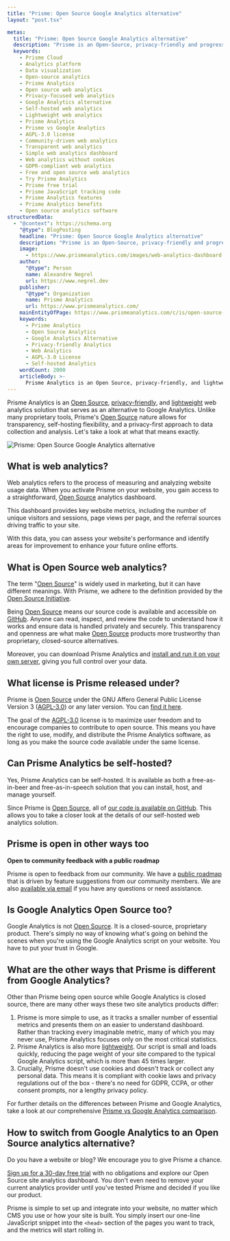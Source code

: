 ```yaml
---
title: "Prisme: Open Source Google Analytics alternative"
layout: "post.tsx"

metas:
  title: "Prisme: Open Source Google Analytics alternative"
  description: "Prisme is an Open-Source, privacy-friendly and progressive Google Analytics alternative. Your website data is 100% yours and the privacy of your visitors is respected."
  keywords:
    - Prisme Cloud
    - Analytics platform
    - Data visualization
    - Open-source analytics
    - Prisme Analytics
    - Open source web analytics
    - Privacy-focused web analytics
    - Google Analytics alternative
    - Self-hosted web analytics
    - Lightweight web analytics
    - Prisme Analytics
    - Prisme vs Google Analytics
    - AGPL-3.0 license
    - Community-driven web analytics
    - Transparent web analytics
    - Simple web analytics dashboard
    - Web analytics without cookies
    - GDPR-compliant web analytics
    - Free and open source web analytics
    - Try Prisme Analytics
    - Prisme free trial
    - Prisme JavaScript tracking code
    - Prisme Analytics features
    - Prisme Analytics benefits
    - Open source analytics software
structuredData:
  - "@context": https://schema.org
    "@type": BlogPosting
    headline: "Prisme: Open Source Google Analytics alternative"
    description: "Prisme is an Open-Source, privacy-friendly and progressive Google Analytics alternative. Your website data is 100% yours and the privacy of your visitors is respected."
    image:
      - https://www.prismeanalytics.com/images/web-analytics-dashboard-light.png
    author:
      "@type": Person
      name: Alexandre Negrel
      url: https://www.negrel.dev
    publisher:
      "@type": Organization
      name: Prisme Analytics
      url: https://www.prismeanalytics.com/
    mainEntityOfPage: https://www.prismeanalytics.com/c/is/open-source-website-analytics
    keywords:
      - Prisme Analytics
      - Open Source Analytics
      - Google Analytics Alternative
      - Privacy-friendly Analytics
      - Web Analytics
      - AGPL-3.0 License
      - Self-hosted Analytics
    wordCount: 2000
    articleBody: >-
      Prisme Analytics is an Open Source, privacy-friendly, and lightweight web analytics solution that serves as an alternative to Google Analytics. Unlike many proprietary tools, Prisme's Open Source nature allows for transparency, self-hosting flexibility, and a privacy-first approach to data collection and analysis. The article discusses what web analytics is, explains open source web analytics, details Prisme's AGPL-3.0 license, confirms that Prisme can be self-hosted, and highlights how Prisme differs from Google Analytics. It also provides information on how to switch from Google Analytics to Prisme, emphasizing its simplicity, lightweight nature, and compliance with privacy regulations.
---
```


Prisme Analytics is an [Open Source], [privacy-friendly](/is/privacy-focused-analytics/),
and [lightweight](/is/lightweight-analytics/) web analytics solution that serves as an
alternative to Google Analytics. Unlike many proprietary tools, Prisme's
[Open Source] nature allows for transparency, self-hosting flexibility, and a
privacy-first approach to data collection and analysis. Let's take a look at
what that means exactly.

![Prisme: Open Source Google Analytics alternative](/images/web-analytics-dashboard-light.png)

## What is web analytics?

Web analytics refers to the process of measuring and analyzing website usage
data. When you activate Prisme on your website, you gain access to a
straightforward, [Open Source] analytics dashboard.

This dashboard provides key website metrics, including the number of unique
visitors and sessions, page views per page, and the referral sources driving
traffic to your site.

With this data, you can assess your website's performance and identify areas for
improvement to enhance your future online efforts.

## What is Open Source web analytics?

The term "[Open Source]" is widely used in marketing, but it can have different
meanings. With Prisme, we adhere to the definition provided by the
[Open Source Initiative](https://opensource.org/).

Being [Open Source] means our source code is available and accessible on
[GitHub](https://github.com/prismelabs/analytics). Anyone can read, inspect, and
review the code to understand how it works and ensure data is handled privately
and securely. This transparency and openness are what make [Open Source]
products more trustworthy than proprietary, closed-source alternatives.

Moreover, you can download Prisme Analytics and
[install and run it on your own server](https://www.prismeanalytics.com/docs/guides/self-host-prisme-docker/),
giving you full control over your data.

## What license is Prisme released under?

Prisme is [Open Source] under the GNU Affero General Public License Version 3
([AGPL-3.0]) or any later version. You can
[find it here](https://github.com/prismelabs/analytics/blob/master/LICENSE).

The goal of the [AGPL-3.0] license is to maximize user freedom and to encourage
companies to contribute to open source. This means you have the right to use,
modify, and distribute the Prisme Analytics software, as long as you make the
source code available under the same license.

## Can Prisme Analytics be self-hosted?

Yes, Prisme Analytics can be self-hosted. It is available as both a
free-as-in-beer and free-as-in-speech solution that you can install, host, and
manage yourself.

Since Prisme is [Open Source], all of
[our code is available on GitHub](https://github.com/prismelabs/analytics). This
allows you to take a closer look at the details of our self-hosted web analytics
solution.

## Prisme is open in other ways too

**Open to community feedback with a public roadmap**

Prisme is open to feedback from our community. We have a
[public roadmap](https://prisme.features.vote/board) that is driven by feature
suggestions from our community members. We are also
[available via email](/contact) if you have any questions or need assistance.

## Is Google Analytics Open Source too?

Google Analytics is not [Open Source]. It is a closed-source, proprietary
product. There's simply no way of knowing what's going on behind the scenes when
you're using the Google Analytics script on your website. You have to put your
trust in Google.

## What are the other ways that Prisme is different from Google Analytics?

Other than Prisme being open source while Google Analytics is closed source,
there are many other ways these two site analytics products differ:

1. Prisme is more simple to use, as it tracks a smaller number of essential
   metrics and presents them on an easier to understand dashboard. Rather than
   tracking every imaginable metric, many of which you may never use, Prisme
   Analytics focuses only on the most critical statistics.
2. Prisme Analytics is also more [lightweight](/is/lightweight-analytics/). Our script is
   small and loads quickly, reducing the page weight of your site compared to
   the typical Google Analytics script, which is more than 45 times larger.
3. Crucially, Prisme doesn't use cookies and doesn't track or collect any
   personal data. This means it is compliant with cookie laws and privacy
   regulations out of the box - there's no need for GDPR, CCPA, or other consent
   prompts, nor a lengthy privacy policy.

For further details on the differences between Prisme and Google Analytics, take
a look at our comprehensive
[Prisme vs Google Analytics comparison](/vs/google-analytics).

## How to switch from Google Analytics to an Open Source analytics alternative?

Do you have a website or blog? We encourage you to give Prisme a chance.

[Sign up for a 30-day free trial](https://app.prismeanalytics.com/authn/sign_up)
with no obligations and explore our Open Source site analytics dashboard. You
don't even need to remove your current analytics provider until you've tested
Prisme and decided if you like our product.

Prisme is simple to set up and integrate into your website, no matter which CMS
you use or how your site is built. You simply insert our one-line JavaScript
snippet into the `<head>` section of the pages you want to track, and the
metrics will start rolling in.

[Open Source]: https://opensource.org/osd
[AGPL-3.0]: https://opensource.org/license/agpl-v3

